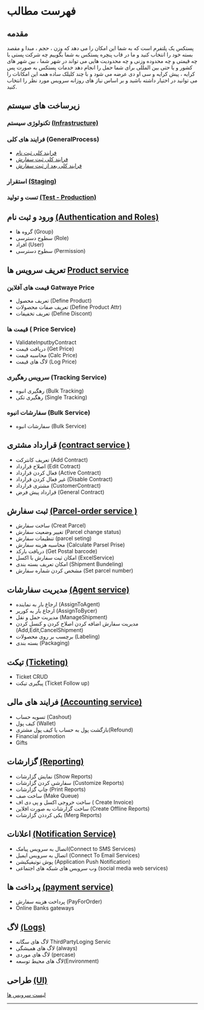 # فهرست مطالب

## مقدمه

پستکس یک پلتفرم است که به شما این امکان را می دهد که وزن ، حجم ، مبدا و مقصد بسته خود را انتخاب کنید و ما در قاب پنچره پستکس به شما بگوییم چه شرکت پستی با چه قیمتی و چه محدوده وزنی و چه محدودیت هایی می تواند در شهر شما ، بین شهر های کشور و یا حتی بین المللی برای شما حمل را انجام دهد خدمات پستکس به صورت پس کرایه ، پیش کرایه و سی او دی عرضه می شود و با چند کلیلک ساده همه این امکانات را می توانید در اختیار داشته باشید و بر اساس نیاز های روزانه سرویس  مورد نظر را انتخاب کنید.

## زیرساخت های سیستم 

### تکنولوژی سیستم [(Infrastructure)](00-InfraStructure/InfraStructure.md)

### فرایند های کلی (GeneralProcess)

- [فرایند کلی ثبت نام](00-InfraStructure/00-General-Process/BeforeOrder.drawio)
- [فرایند کلی ثبت سفارش](00-InfraStructure/00-General-Process/Order.drawio)
- [فرایند کلی بعد از ثبت سفارش](00-InfraStructure/00-General-Process/AfterOrder.drawio)

### استقرار [(Staging)](00-InfraStructure/00-Establishment/Establishment.md)

### تست و تولید [(Test - Production)](00-InfraStructure/00-Test/Test.md)

## ورود و ثبت نام [(Authentication and Roles)](01-Authentication-and-Roles/_AuthenticationAndRole.md)

- گروه ها (Group)
- سطوح دسترسی (Role)
- افراد (User)
- سطوح دسترسی (Permission)

## تعریف سرویس ها [Product service](02-Product-service/_ProductService.md)

### قیمت های آفلاین Gatwaye Price

- تعریف محصول (Define Product)
- تعریف صفات محصولات (Define Product Attr)
- تعریف تخفیفات (Define Discont)
  
### قیمت ها ( Price Service)

- ValidateInputbyContract
- دریافت قیمت (Get Price)
- محاسبه قیمت (Calc Price)
- لاگ های قیمت (Log Price)

### سرویس رهگیری (Tracking Service)

- رهگیری انبوه (Bulk Tracking)
- رهگیری تکی (Single Tracking)

### سفارشات انبوه (Bulk Service)

- سفارشات انبوه (Bulk Service)

## قرارداد مشتری [(contract service )](03-Contract-Service/_ContractService.md)

- تعریف کانترکت (Add Contract)
- اصلاح قرارداد (Edit Cotract)
- فعال کردن قرارداد (Active Contract)
- غیر فعال کردن قرارداد (Disable Contract)
- مشتری قرارداد (CustomerContract)
- قرارداد پیش فرض (General Contract)

## ثبت سفارش [(Parcel-order service )](04-Pracel-Order-Service/_ParacelOrderService.md)

- ساخت سفارش (Creat Parcel)
- تغییر وضعیت سفارش (Parcel change status)
- تنظیمات سفارش (parcel seting)
- محاسبه هزینه سفارش (Calculate Parsel Prise)
- دریافت بارکد (Get Postal barcode)
- امکان ثیت سفارش با اکسل (ExcelService)
- امکان تعریف بسته بندی (Shipment Bundeling)
- مشخص کردن شماره سفارش (Set parcel number)

## مدیریت سفارشات [(Agent service)](05-Agent-Service/_AgentService.md)

- ارجاع بار به نماینده (AssignToAgent)
- ارجاع بار به کوریر (AssignToBycer)
- مدیریت حمل و نقل (ManageShipment)
- مدیریت سفارش اضافه کردن اصلاح کردن و کنسل کردن (Add,Edit,CancelShipment)
- برچسب بر روی محصولات (Labeling)
- بسته بندی (Packaging)

## تیکت [(Ticketing)](06-Ticketing/_Ticketing.md)

- Ticket CRUD
- پیگیری تیکت (Ticket Follow up)

## فرایند های مالی [(Accounting service)](07-Accounting-Service/_AccountingService.md)

- تسویه حساب (Cashout)
- کیف پول (Wallet)
- بازگشت پول به حساب یا کیف پول مشتری(Refound)
- Financial promotion
- Gifts

## گزارشات [(Reporting)](08-Reporting/_Reporting.md)

- نمایش گزارشات (Show Reports)
- سفارشی کردن گزارشات (Customize Reports)
- چاپ گزارشات (Print Reports)
- ساخت صف (Make Queue)
- ساخت خروجی اکسل و پی دی اف ( Create Invoice)
- ساخت گزارشات به صورت افلاین (Create Offline Reports)
- یکی کردذن گزارشات (Merg Reports)

## اعلانات [(Notification Service)](09-Notification-Service/_NotificationService.md)

- اتصال به سرویس پیامک(Connect to SMS Services)
- اتصال به سرویس ایمیل (Connect To Email Services)
- پوش نوتیفیکیشن (Application Push Notification)
- وب سرویس های شبکه های اجتماعی (social media web services)

## پرداخت ها [(payment service)](10-Peyment-Service/_PeymentService.md)

- پرداخت هزینه سفارش (PayForOrder)
- Online Banks  gateways

## لاگ [(Logs)](11-Log/_Log.md)

- لاگ های سگانه ThirdPartyLoging Servic
- لاگ های همیشگی (always)
- لاگ های موردی  (percase)
- لاگ های محیط توسعه(Environment)

## طراحی [(UI)](12-UI/Ui.md)

[لیست سرویس ها](https://docs.google.com/spreadsheets/d/1WJbg2b9-I040qbG7qJXNGT5llJ1ACH19/edit?usp=sharing&ouid=117990549631970722186&rtpof=true&sd=true)

---
